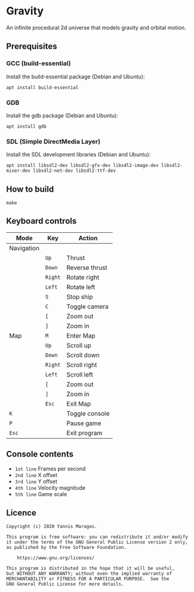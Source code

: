 # Gravity

An infinite procedural 2d universe that models gravity and orbital motion.

## Prerequisites

### GCC (build-essential)

Install the build-essential package (Debian and Ubuntu):

```
apt install build-essential
```

### GDB

Install the gdb package (Debian and Ubuntu):

```
apt install gdb
```

### SDL (Simple DirectMedia Layer)

Install the SDL development libraries (Debian and Ubuntu):

```
apt install libsdl2-dev libsdl2-gfx-dev libsdl2-image-dev libsdl2-mixer-dev libsdl2-net-dev libsdl2-ttf-dev
```

## How to build

```
make
```

## Keyboard controls

| Mode       | Key     | Action         |
| ---------- | ------- | -------------- |
| Navigation |         |                |
|            | `Up`    | Thrust         |
|            | `Down`  | Reverse thrust |
|            | `Right` | Rotate right   |
|            | `Left`  | Rotate left    |
|            | `S`     | Stop ship      |
|            | `C`     | Toggle camera  |
|            | `[`     | Zoom out       |
|            | `]`     | Zoom in        |
| Map        | `M`     | Enter Map      |
|            | `Up`    | Scroll up      |
|            | `Down`  | Scroll down    |
|            | `Right` | Scroll right   |
|            | `Left`  | Scroll left    |
|            | `[`     | Zoom out       |
|            | `]`     | Zoom in        |
|            | `Esc`   | Exit Map       |
| `K`        |         | Toggle console |
| `P`        |         | Pause game     |
| `Esc`      |         | Exit program   |

## Console contents

-   `1st line` Frames per second
-   `2nd line` X offset
-   `3rd line` Y offset
-   `4th line` Velocity magnitude
-   `5th line` Game scale

## Licence

    Copyright (c) 2020 Yannis Maragos.

    This program is free software: you can redistribute it and/or modify
    it under the terms of the GNU General Public License version 2 only,
    as published by the Free Software Foundation.

        https://www.gnu.org/licenses/

    This program is distributed in the hope that it will be useful,
    but WITHOUT ANY WARRANTY; without even the implied warranty of
    MERCHANTABILITY or FITNESS FOR A PARTICULAR PURPOSE.  See the
    GNU General Public License for more details.
